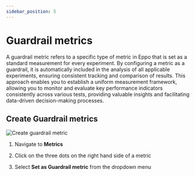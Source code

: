 ```yaml
---
sidebar_position: 5
---
```


# Guardrail metrics

A guardrail metric refers to a specific type of metric in Eppo that is set as a standard measurement for every experiment.
By configuring a metric as a guardrail, it is automatically included in the analysis of all applicable experiments, ensuring consistent tracking and comparison of results.
This approach enables you to establish a uniform measurement framework, allowing you to monitor and evaluate key performance indicators consistently across various tests, providing valuable insights and facilitating data-driven decision-making processes.

## Create Guardrail metrics

![Create guardrail metric](/img/building-experiments/set-as-guardrail.gif)

1. Navigate to **Metrics**

2. Click on the three dots on the right hand side of a metric

3. Select **Set as Guardrail metric** from the dropdown menu
